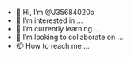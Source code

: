 - 👋 Hi, I’m @J35684020o
- 👀 I’m interested in ...
- 🌱 I’m currently learning ...
- 💞️ I’m looking to collaborate on ...
- 📫 How to reach me ...

<!---
J35684020o/J35684020o is a ✨ special ✨ repository because its `README.md` (this file) appears on your GitHub profile.
You can click the Preview link to take a look at your changes.
--->
